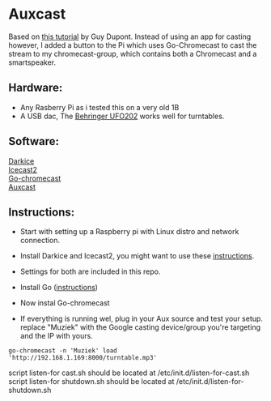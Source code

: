 # Auxcast

Based on [this tutorial](https://dupontgu.medium.com/how-to-stream-your-record-player-throughout-your-home-for-cheap-fb044368a240) by Guy Dupont. Instead of using an app for casting however, I added a button to the Pi which uses Go-Chromecast to cast the stream to my chromecast-group, which contains both a Chromecast and a smartspeaker.

<h2>Hardware:</h2>

+ Any Rasberry Pi as i tested this on a very old 1B<br/>
+ A USB dac, The [Behringer UFO202](https://www.behringer.com/behringer/product?modelCode=P0A12) works well for turntables.

<h2>Software:</h2>

[Darkice](http://www.darkice.org/)<br/>
[Icecast2](https://icecast.org/)<br/>
[Go-chromecast](https://github.com/vishen/go-chromecast/blob/master/README.md)<br/>
[Auxcast](https://github.com/JanTijhof/Auxcast)


<h2>Instructions:</h2>

+ Start with setting up a Raspberry pi with Linux distro and network connection.
+ Install Darkice and Icecast2, you might want to use these [instructions](https://maker.pro/raspberry-pi/projects/how-to-build-an-internet-radio-station-with-raspberry-pi-darkice-and-icecast).
+ Settings for both are included in this repo.

+ Install Go ([instructions](https://linuxhint.com/2-methods-install-go-raspberry-pi/))
+ Now instal Go-chromecast

+ If everything is running wel, plug in your Aux source and test your setup.<br/>
replace "Muziek" with the Google casting device/group you're targeting and the IP with yours.
````
go-chromecast -n 'Muziek' load 'http://192.168.1.169:8000/turntable.mp3'
```` 

script listen-for cast.sh should be located at /etc/init.d/listen-for-cast.sh
script listen-for shutdown.sh should be located at /etc/init.d/listen-for-shutdown.sh
